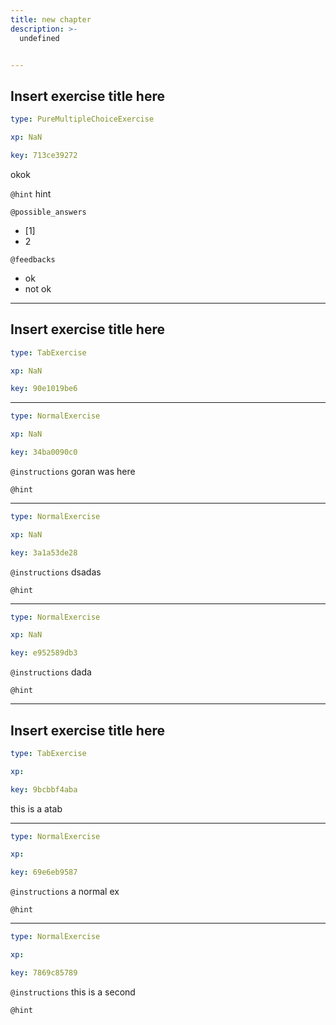 ```yaml
---
title: new chapter
description: >-
  undefined


---
```

## Insert exercise title here

```yaml
type: PureMultipleChoiceExercise

xp: NaN

key: 713ce39272
```

okok


`@hint`
hint





`@possible_answers`
- [1]
- 2

`@feedbacks`
- ok
- not ok




---
## Insert exercise title here

```yaml
type: TabExercise

xp: NaN

key: 90e1019be6
```













***



```yaml
type: NormalExercise

xp: NaN

key: 34ba0090c0
```



`@instructions`
goran was here

`@hint`












***



```yaml
type: NormalExercise

xp: NaN

key: 3a1a53de28
```



`@instructions`
dsadas

`@hint`












***



```yaml
type: NormalExercise

xp: NaN

key: e952589db3
```



`@instructions`
dada

`@hint`












---
## Insert exercise title here

```yaml
type: TabExercise

xp: 

key: 9bcbbf4aba
```

this is a atab











***



```yaml
type: NormalExercise

xp: 

key: 69e6eb9587
```



`@instructions`
a normal ex

`@hint`












***



```yaml
type: NormalExercise

xp: 

key: 7869c85789
```



`@instructions`
this is a second

`@hint`











